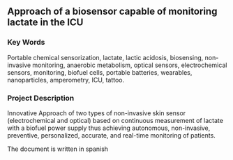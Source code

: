 ## Approach of a biosensor capable of monitoring lactate in the ICU
### Key Words 
Portable chemical sensorization, lactate, lactic acidosis, biosensing, non-invasive 
monitoring, anaerobic metabolism, optical sensors, electrochemical sensors, monitoring, 
biofuel cells, portable batteries, wearables, nanoparticles, amperometry, ICU, tattoo.

### Project Description ###
Innovative Approach of two types of non-invasive skin sensor (electrochemical and optical)
based on continuous measurement of lactate with a biofuel power supply thus achieving autonomous, non-invasive, preventive, personalized, accurate, and real-time monitoring of patients.

The document is written in spanish

